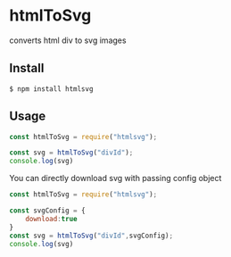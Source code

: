 # htmlToSvg

converts html div to svg images

## Install

```
$ npm install htmlsvg
```

## Usage

```js
const htmlToSvg = require("htmlsvg");

const svg = htmlToSvg("divId");
console.log(svg)

```

You can directly download svg with passing config object


```js
const htmlToSvg = require("htmlsvg");

const svgConfig = {
    download:true
}
const svg = htmlToSvg("divId",svgConfig);
console.log(svg)

```